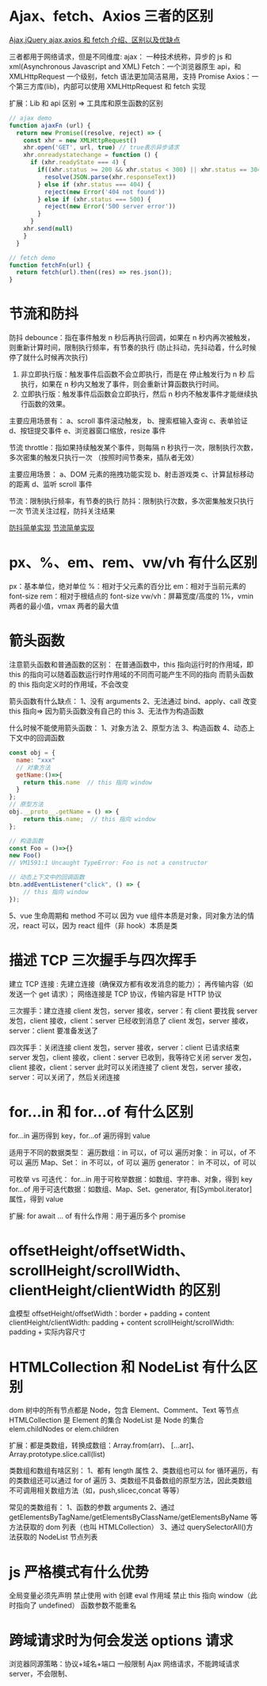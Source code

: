 # Ajax、fetch、Axios 三者的区别

[Ajax,jQuery ajax,axios 和 fetch 介绍、区别以及优缺点](https://juejin.cn/post/6844903922021203975#heading-10)

三者都用于网络请求，但是不同维度:
ajax： 一种技术统称，异步的 js 和 xml(Asynchronous Javascript and XML)
Fetch：一个浏览器原生 api，和 XMLHttpRequest 一个级别，fetch 语法更加简洁易用，支持 Promise
Axios：一个第三方库(lib)，内部可以使用 XMLHttpRequest 和 fetch 实现

扩展：Lib 和 api 区别 => 工具库和原生函数的区别

```js
// ajax demo
function ajaxFn (url) {
  return new Promise((resolve, reject) => {
    const xhr = new XMLHttpRequest()
    xhr.open('GET', url, true) // true表示异步请求
    xhr.onreadystatechange = function () {
      if (xhr.readyState === 4) {
        if((xhr.status >= 200 && xhr.status < 300) || xhr.status == 304)
          resolve(JSON.parse(xhr.responseText))
        } else if (xhr.status === 404) {
          reject(new Error('404 not found'))
        } else if (xhr.status === 500) {
          reject(new Error('500 server error'))
        }
      }
    xhr.send(null)
    }
  }

// fetch demo
function fetchFn(url) {
  return fetch(url).then((res) => res.json());
}
```

# 节流和防抖

防抖 debounce：指在事件触发 n 秒后再执行回调，如果在 n 秒内再次被触发，则重新计算时间，限制执行频率，有节奏的执行
(防止抖动，先抖动着，什么时候停了就什么时候再次执行)

1. 非立即执行版：触发事件后函数不会立即执行，而是在 停止触发行为 n 秒 后执行，如果在 n 秒内又触发了事件，则会重新计算函数执行时间。
2. 立即执行版：触发事件后函数会立即执行，然后 n 秒内不触发事件才能继续执行函数的效果。

主要应用场景有：
a、scroll 事件滚动触发，
b、搜索框输入查询
c、表单验证
d、按钮提交事件
e、浏览器窗口缩放，resize 事件

节流 throttle：指如果持续触发某个事件，则每隔 n 秒执行一次，限制执行次数，多次密集的触发只执行一次
（按照时间节奏来，插队者无效）

主要应用场景：
a、DOM 元素的拖拽功能实现
b、射击游戏类
c、计算鼠标移动的距离
d、监听 scroll 事件

节流：限制执行频率，有节奏的执行
防抖：限制执行次数，多次密集触发只执行一次
节流关注过程，防抖关注结果

[防抖简单实现](./codes/throttle.html)
[节流简单实现](./codes/debounce.html)

# px、%、em、rem、vw/vh 有什么区别

px：基本单位，绝对单位
%：相对于父元素的百分比
em：相对于当前元素的 font-size
rem：相对于根结点的 font-size
vw/vh：屏幕宽度/高度的 1%，vmin 两者的最小值，vmax 两者的最大值

# 箭头函数

注意箭头函数和普通函数的区别：
在普通函数中，this 指向运行时的作用域，即 this 的指向可以随着函数运行时作用域的不同而可能产生不同的指向
而箭头函数的 this 指向定义时的作用域，不会改变

箭头函数有什么缺点：
1、没有 arguments
2、无法通过 bind、apply、call 改变 this 指向=> 因为箭头函数没有自己的 this
3、无法作为构造函数

什么时候不能使用箭头函数：
1、对象方法
2、原型方法
3、构造函数
4、动态上下文中的回调函数

```js
const obj = {
  name: "xxx"
  // 对象方法
  getName:()=>{
    return this.name  // this 指向 window
  }
};
// 原型方法
obj.__proto__.getName = () => {
    return this.name;  // this 指向 window
};

// 构造函数
const Foo = ()=>{}
new Foo()
// VM1591:1 Uncaught TypeError: Foo is not a constructor

// 动态上下文中的回调函数
btn.addEventListener("click", () => {
    // this 指向 window
});
```

5、vue 生命周期和 method 不可以
因为 vue 组件本质是对象，同对象方法的情况，react 可以，因为 react 组件（非 hook）本质是类

# 描述 TCP 三次握手与四次挥手

建立 TCP 连接 :
先建立连接（确保双方都有收发消息的能力）；
再传输内容（如发送一个 get 请求）；
网络连接是 TCP 协议，传输内容是 HTTP 协议

三次握手：建立连接
client 发包，server 接收，server：有 client 要找我
server 发包，client 接收，client：server 已经收到消息了
client 发包，server 接收，server：client 要准备发送了

四次挥手：关闭连接
client 发包，server 接收，server：client 已请求结束
server 发包，client 接收，client：server 已收到，我等待它关闭
server 发包，client 接收，client：server 此时可以关闭连接了
client 发包，server 接收，server：可以关闭了，然后关闭连接

# for…in 和 for…of 有什么区别

for…in 遍历得到 key，for…of 遍历得到 value

适用于不同的数据类型：
遍历数组：in 可以，of 可以
遍历对象： in 可以，of 不可以
遍历 Map、Set： in 不可以，of 可以
遍历 generator： in 不可以，of 可以

可枚举 vs 可迭代：
for…in 用于可枚举数据：如数组、字符串、对象，得到 key
for…of 用于可迭代数据：如数组、Map、Set、generator, 有[Symbol.iterator]属性，得到 value

扩展:
for await … of 有什么作用：用于遍历多个 promise

# offsetHeight/offsetWidth、scrollHeight/scrollWidth、clientHeight/clientWidth 的区别

盒模型
offsetHeight/offsetWidth：border + padding + content
clientHeight/clientWidth: padding + content
scrollHeight/scrollWidth: padding + 实际内容尺寸

# HTMLCollection 和 NodeList 有什么区别

dom 树中的所有节点都是 Node，包含 Element、Comment、Text 等节点
HTMLCollection 是 Element 的集合
NodeList 是 Node 的集合
elem.childNodes or elem.children

扩展：都是类数组，转换成数组：Array.from(arr)、 […arr]、Array.prototype.slice.call(list)

类数组和数组有啥区别：
1、都有 length 属性
2、类数组也可以 for 循环遍历，有的类数组还可以通过 for of 遍历
3、类数组不具备数组的原型方法，因此类数组不可调用相关数组方法（如，push,slicec,concat 等等）

常见的类数组有：
1、函数的参数 arguments
2、通过 getElementsByTagName/getElementsByClassName/getElementsByName 等方法获取的 dom 列表（也叫 HTMLCollection）
3、通过 querySelectorAll()方法获取的 NodeList 节点列表

# js 严格模式有什么优势

全局变量必须先声明
禁止使用 with
创建 eval 作用域
禁止 this 指向 window（此时指向了 undefined）
函数参数不能重名

# 跨域请求时为何会发送 options 请求

浏览器同源策略：协议+域名+端口
一般限制 Ajax 网络请求，不能跨域请求 server，不会限制<link>、<img> <script> <iframe>加载第三方资源

cors 由一系列 HTTP 响应头组成，这些 HTTP 响应头决定了浏览器是否阻止前端 js 代码跨域获取资源，是浏览器拦截

1、 CORS 主要在服务器端进行配置，客户端浏览器无需做额外配置，即可请求开启了 CORS 的接口
2、 CORS 在浏览器中有兼容性问题，只有支持 XMLHttpRequest level2 的浏览器才能正常使用：
`Access-Control-Allow-Origin: <origin> | * `
3、 cors 请求的分类
根据请求方式和请求头的不同，可以将 cors 请求分为以下两类：

## 1 简单请求

1.1 同时满足以下条件：
1.1.1 请求方式为 GET、POST、HEAD 三者之一
1.1.2 请求头中不超过以下几种字段：无自定义头部字段、Accept, Accept-Language, Content-Language, DPR, Downlink, Save-Data, Viewport-Width, Width, Content-Type(值仅限于 text/plain、application/x-www-form-urlencoded、multipart/form-data 三者之一)

## 2 预检请求

2.1 只要符合以下任何一个条件的请求，都需要进行预检请求：
2.1.1 请求方式为 GET、POST、HEAD 之外的请求
2.1.2 请求头包含自定义头部字段
2.1.3 向服务器发送了 application/json 格式的数据

在浏览器与服务正式通信之前，浏览器会自行先发送 OPTIONS 请求，用于检测服务器是否允许该实际请求
服务器成功响应预检请求后，才会发送真正的请求，并携带真实数据

简单请求和预检请求区别：
简单请求：只会发生一次请求
预检请求：两次请求
